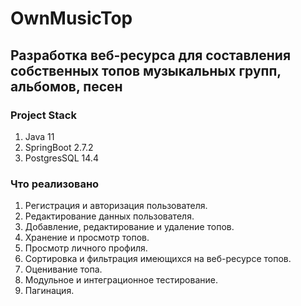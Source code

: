 # OwnMusicTop
## Разработка веб-ресурса для составления собственных топов музыкальных групп, альбомов, песен
### Project Stack 
1. Java 11
2. SpringBoot 2.7.2
3. PostgresSQL 14.4
### Что реализовано
1. Регистрация и авторизация пользователя.
2. Редактирование данных пользователя.
3. Добавление, редактирование и удаление топов.
4. Хранение и просмотр топов.
5. Просмотр личного профиля.
6. Сортировка и фильтрация имеющихся на веб-ресурсе топов.
7. Оценивание топа.
8. Модульное и интеграционное тестирование.
9. Пагинация.
